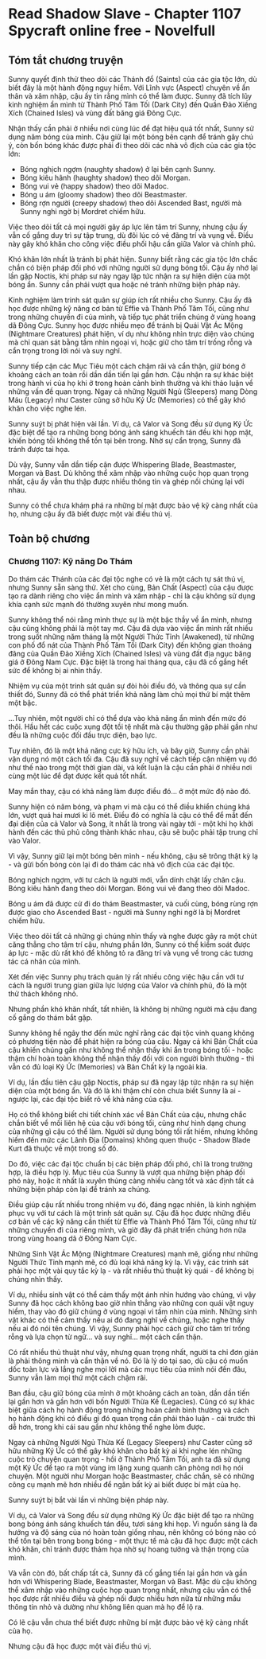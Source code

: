 # Read Shadow Slave - Chapter 1107 Spycraft online free - Novelfull

## Tóm tắt chương truyện

Sunny quyết định thử theo dõi các Thánh đồ (Saints) của các gia tộc lớn, dù biết đây là một hành động nguy hiểm. Với Lĩnh vực (Aspect) chuyên về ẩn thân và xâm nhập, cậu ấy tin rằng mình có thể làm được. Sunny đã tích lũy kinh nghiệm ẩn mình từ Thành Phố Tăm Tối (Dark City) đến Quần Đảo Xiềng Xích (Chained Isles) và vùng đất băng giá Đông Cực.

Nhận thấy cần phải ở nhiều nơi cùng lúc để đạt hiệu quả tốt nhất, Sunny sử dụng năm bóng của mình. Cậu giữ lại một bóng bên cạnh để tránh gây chú ý, còn bốn bóng khác được phái đi theo dõi các nhà vô địch của các gia tộc lớn:

*   Bóng nghịch ngợm (naughty shadow) ở lại bên cạnh Sunny.
*   Bóng kiêu hãnh (haughty shadow) theo dõi Morgan.
*   Bóng vui vẻ (happy shadow) theo dõi Madoc.
*   Bóng u ám (gloomy shadow) theo dõi Beastmaster.
*   Bóng rợn người (creepy shadow) theo dõi Ascended Bast, người mà Sunny nghi ngờ bị Mordret chiếm hữu.

Việc theo dõi tất cả mọi người gây áp lực lên tâm trí Sunny, nhưng cậu ấy vẫn cố gắng duy trì sự tập trung, dù đôi lúc có vẻ đãng trí và vụng về. Điều này gây khó khăn cho công việc điều phối hậu cần giữa Valor và chính phủ.

Khó khăn lớn nhất là tránh bị phát hiện. Sunny biết rằng các gia tộc lớn chắc chắn có biện pháp đối phó với những người sử dụng bóng tối. Cậu ấy nhớ lại lần gặp Noctis, khi pháp sư này ngay lập tức nhận ra sự hiện diện của một bóng ẩn. Sunny cần phải vượt qua hoặc né tránh những biện pháp này.

Kinh nghiệm làm trinh sát quân sự giúp ích rất nhiều cho Sunny. Cậu ấy đã học được những kỹ năng cơ bản từ Effie và Thành Phố Tăm Tối, cũng như trong những chuyến đi của mình, và tiếp tục phát triển chúng ở vùng hoang dã Đông Cực. Sunny học được nhiều mẹo để tránh bị Quái Vật Ác Mộng (Nightmare Creatures) phát hiện, ví dụ như không nhìn trực diện vào chúng mà chỉ quan sát bằng tầm nhìn ngoại vi, hoặc giữ cho tâm trí trống rỗng và cẩn trọng trong lời nói và suy nghĩ.

Sunny tiếp cận các Mục Tiêu một cách chậm rãi và cẩn thận, giữ bóng ở khoảng cách an toàn rồi dần dần tiến lại gần hơn. Cậu nhận ra sự khác biệt trong hành vi của họ khi ở trong hoàn cảnh bình thường và khi thảo luận về những vấn đề quan trọng. Ngay cả những Người Ngủ (Sleepers) mang Dòng Máu (Legacy) như Caster cũng sở hữu Ký Ức (Memories) có thể gây khó khăn cho việc nghe lén.

Sunny suýt bị phát hiện vài lần. Ví dụ, cả Valor và Song đều sử dụng Ký Ức đặc biệt để tạo ra những bong bóng ánh sáng khuếch tán đều khi họp mặt, khiến bóng tối không thể tồn tại bên trong. Nhờ sự cẩn trọng, Sunny đã tránh được tai họa.

Dù vậy, Sunny vẫn dần tiếp cận được Whispering Blade, Beastmaster, Morgan và Bast. Dù không thể xâm nhập vào những cuộc họp quan trọng nhất, cậu ấy vẫn thu thập được nhiều thông tin và ghép nối chúng lại với nhau.

Sunny có thể chưa khám phá ra những bí mật được bảo vệ kỹ càng nhất của họ, nhưng cậu ấy đã biết được một vài điều thú vị.

## Toàn bộ chương

### Chương 1107: Kỹ năng Do Thám

Do thám các Thánh của các đại tộc nghe có vẻ là một cách tự sát thú vị, nhưng Sunny sẵn sàng thử. Xét cho cùng, Bản Chất (Aspect) của cậu được tạo ra dành riêng cho việc ẩn mình và xâm nhập - chỉ là cậu không sử dụng khía cạnh sức mạnh đó thường xuyên như mong muốn.

Sunny không thể nói rằng mình thực sự là một bậc thầy về ẩn mình, nhưng cậu cũng không phải là một tay mơ. Cậu đã dựa vào việc ẩn mình rất nhiều trong suốt những năm tháng là một Người Thức Tỉnh (Awakened), từ những con phố đổ nát của Thành Phố Tăm Tối (Dark City) đến không gian thoáng đãng của Quần Đảo Xiềng Xích (Chained Isles) và vùng đất địa ngục băng giá ở Đông Nam Cực. Đặc biệt là trong hai tháng qua, cậu đã cố gắng hết sức để không bị ai nhìn thấy.

Nhiệm vụ của một trinh sát quân sự đòi hỏi điều đó, và thông qua sự cần thiết đó, Sunny đã có thể phát triển khả năng làm chủ mọi thứ bí mật thêm một bậc.

...Tuy nhiên, một người chỉ có thể dựa vào khả năng ẩn mình đến mức đó thôi. Hầu hết các cuộc xung đột tồi tệ nhất mà cậu thường gặp phải gần như đều là những cuộc đối đầu trực diện, bạo lực.

Tuy nhiên, đó là một khả năng cực kỳ hữu ích, và bây giờ, Sunny cần phải vận dụng nó một cách tối đa. Cậu đã suy nghĩ về cách tiếp cận nhiệm vụ đó như thế nào trong một thời gian dài, và kết luận là cậu cần phải ở nhiều nơi cùng một lúc để đạt được kết quả tốt nhất.

May mắn thay, cậu có khả năng làm được điều đó... ở một mức độ nào đó.

Sunny hiện có năm bóng, và phạm vi mà cậu có thể điều khiển chúng khá lớn, vượt quá hai mươi ki lô mét. Điều đó có nghĩa là cậu có thể để mắt đến đại diện của cả Valor và Song, ít nhất là trong vài ngày tới - một khi họ khởi hành đến các thủ phủ công thành khác nhau, cậu sẽ buộc phải tập trung chỉ vào Valor.

Vì vậy, Sunny giữ lại một bóng bên mình - nếu không, cậu sẽ trông thật kỳ lạ - và gửi bốn bóng còn lại đi do thám các nhà vô địch của các đại tộc.

Bóng nghịch ngợm, với tư cách là người mới, vẫn dính chặt lấy chân cậu. Bóng kiêu hãnh đang theo dõi Morgan. Bóng vui vẻ đang theo dõi Madoc.

Bóng u ám đã được cử đi do thám Beastmaster, và cuối cùng, bóng rùng rợn được giao cho Ascended Bast - người mà Sunny nghi ngờ là bị Mordret chiếm hữu.

Việc theo dõi tất cả những gì chúng nhìn thấy và nghe được gây ra một chút căng thẳng cho tâm trí cậu, nhưng phần lớn, Sunny có thể kiểm soát được áp lực - mặc dù rất khó để không tỏ ra đãng trí và vụng về trong các tương tác cá nhân của mình.

Xét đến việc Sunny phụ trách quản lý rất nhiều công việc hậu cần với tư cách là người trung gian giữa lực lượng của Valor và chính phủ, đó là một thử thách không nhỏ.

Nhưng phần khó khăn nhất, tất nhiên, là không bị những người mà cậu đang cố gắng do thám bắt gặp.

Sunny không hề ngây thơ đến mức nghĩ rằng các đại tộc vinh quang không có phương tiện nào để phát hiện ra bóng của cậu. Ngay cả khi Bản Chất của cậu khiến chúng gần như không thể nhận thấy khi ẩn trong bóng tối - hoặc thậm chí hoàn toàn không thể nhận thấy đối với con người bình thường - thì vẫn có đủ loại Ký Ức (Memories) và Bản Chất kỳ lạ ngoài kia.

Ví dụ, lần đầu tiên cậu gặp Noctis, pháp sư đã ngay lập tức nhận ra sự hiện diện của một bóng ẩn. Và đó là khi thậm chí còn chưa biết Sunny là ai - ngược lại, các đại tộc biết rõ về khả năng của cậu.

Họ có thể không biết chi tiết chính xác về Bản Chất của cậu, nhưng chắc chắn biết về mối liên hệ của cậu với bóng tối, cũng như hình dạng chung của những gì cậu có thể làm. Người sử dụng bóng tối rất hiếm, nhưng không hiếm đến mức các Lãnh Địa (Domains) không quen thuộc - Shadow Blade Kurt đã thuộc về một trong số đó.

Do đó, việc các đại tộc chuẩn bị các biện pháp đối phó, chỉ là trong trường hợp, là điều hợp lý. Mục tiêu của Sunny là vượt qua những biện pháp đối phó này, hoặc ít nhất là xuyên thủng càng nhiều càng tốt và xác định tất cả những biện pháp còn lại để tránh xa chúng.

Điều giúp cậu rất nhiều trong nhiệm vụ đó, đáng ngạc nhiên, là kinh nghiệm phục vụ với tư cách là một trinh sát quân sự. Cậu đã học được những điều cơ bản về các kỹ năng cần thiết từ Effie và Thành Phố Tăm Tối, cũng như từ những chuyến đi của riêng mình, và giờ đây đã phát triển chúng hơn nữa trong vùng hoang dã ở Đông Nam Cực.

Những Sinh Vật Ác Mộng (Nightmare Creatures) mạnh mẽ, giống như những Người Thức Tỉnh mạnh mẽ, có đủ loại khả năng kỳ lạ. Vì vậy, các trinh sát phải học một vài quy tắc kỳ lạ - và rất nhiều thủ thuật kỳ quái - để không bị chúng nhìn thấy.

Ví dụ, nhiều sinh vật có thể cảm thấy một ánh nhìn hướng vào chúng, vì vậy Sunny đã học cách không bao giờ nhìn thẳng vào những con quái vật nguy hiểm, thay vào đó giữ chúng ở vùng ngoại vi tầm nhìn của mình. Những sinh vật khác có thể cảm thấy nếu ai đó đang nghĩ về chúng, hoặc nghe thấy nếu ai đó nói tên chúng. Vì vậy, Sunny phải học cách giữ cho tâm trí trống rỗng và lựa chọn từ ngữ... và suy nghĩ... một cách cẩn thận.

Có rất nhiều thủ thuật như vậy, nhưng quan trọng nhất, người ta chỉ đơn giản là phải thông minh và cẩn thận về nó. Đó là lý do tại sao, dù cậu có muốn dốc toàn lực và lắng nghe mọi lời mà các mục tiêu của mình nói đến đâu, Sunny vẫn làm mọi thứ một cách chậm rãi.

Ban đầu, cậu giữ bóng của mình ở một khoảng cách an toàn, dần dần tiến lại gần hơn và gần hơn với bốn Người Thừa Kế (Legacies). Cũng có sự khác biệt giữa cách họ hành động trong những hoàn cảnh bình thường và cách họ hành động khi có điều gì đó quan trọng cần phải thảo luận - cái trước thì dễ hơn, trong khi cái sau gần như không thể nghe lỏm được.

Ngay cả những Người Ngủ Thừa Kế (Legacy Sleepers) như Caster cũng sở hữu những Ký Ức có thể gây khó khăn cho bất kỳ ai khi nghe lén những cuộc trò chuyện quan trọng - hồi ở Thành Phố Tăm Tối, anh ta đã sử dụng một Ký Ức để tạo ra một vùng im lặng xung quanh căn phòng nơi họ nói chuyện. Một người như Morgan hoặc Beastmaster, chắc chắn, sẽ có những công cụ mạnh mẽ hơn nhiều để ngăn bất kỳ ai biết được bí mật của họ.

Sunny suýt bị bắt vài lần vì những biện pháp này.

Ví dụ, cả Valor và Song đều sử dụng những Ký Ức đặc biệt để tạo ra những bong bóng ánh sáng khuếch tán đều, tươi sáng khi họp. Vì nguồn sáng là đa hướng và độ sáng của nó hoàn toàn giống nhau, nên không có bóng nào có thể tồn tại bên trong bong bóng - một thực tế mà cậu đã học được một cách khó khăn, chỉ tránh được thảm họa nhờ sự hoang tưởng và thận trọng của mình.

Và vẫn còn đó, bất chấp tất cả, Sunny đã cố gắng tiến lại gần hơn và gần hơn với Whispering Blade, Beastmaster, Morgan và Bast. Mặc dù cậu không thể xâm nhập vào những cuộc họp quan trọng nhất, nhưng cậu vẫn có thể học được rất nhiều điều và ghép nối được nhiều hơn nữa từ những mẩu thông tin nhỏ và dường như không liên quan mà họ để lộ ra.

Có lẽ cậu vẫn chưa thể biết được những bí mật được bảo vệ kỹ càng nhất của họ.

Nhưng cậu đã học được một vài điều thú vị.